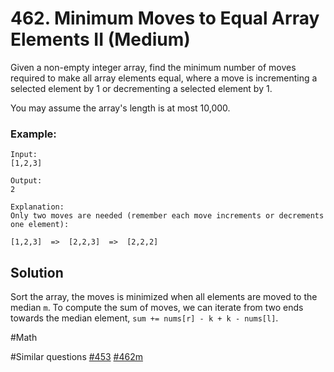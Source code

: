 # 462. Minimum Moves to Equal Array Elements II (Medium)

Given a non-empty integer array, find the minimum number of moves required to make all array elements equal, where a move is incrementing a selected element by 1 or decrementing a selected element by 1.

You may assume the array's length is at most 10,000.

### Example:
```
Input:
[1,2,3]

Output:
2

Explanation:
Only two moves are needed (remember each move increments or decrements one element):

[1,2,3]  =>  [2,2,3]  =>  [2,2,2]
```

## Solution
Sort the array, the moves is minimized when all elements are moved to the median `m`. To compute the sum of moves, we can iterate from two ends towards the median element, `sum += nums[r] - k + k - nums[l]`.

#Math

#Similar questions [#453](../p453e/README.md) [#462m](../p462m/README.md)
